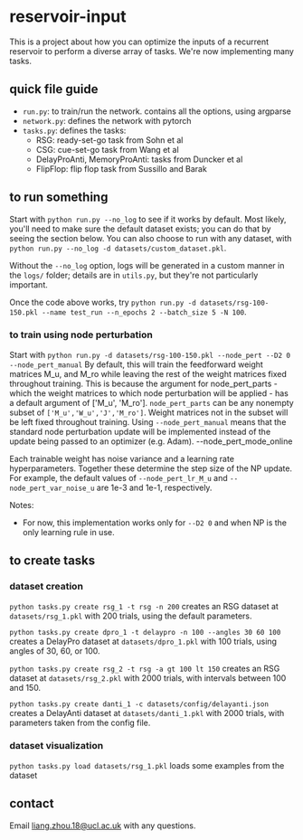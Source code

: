 # reservoir-input
This is a project about how you can optimize the inputs of a recurrent reservoir to perform a diverse array of tasks. We're now implementing many tasks.


## quick file guide
- `run.py`: to train/run the network. contains all the options, using argparse
- `network.py`: defines the network with pytorch
- `tasks.py`: defines the tasks:
    - RSG: ready-set-go task from Sohn et al
    - CSG: cue-set-go task from Wang et al
    - DelayProAnti, MemoryProAnti: tasks from Duncker et al
    - FlipFlop: flip flop task from Sussillo and Barak


## to run something
Start with `python run.py --no_log` to see if it works by default. Most likely, you'll need to make sure the default dataset exists; you can do that by seeing the section below.
You can also choose to run with any dataset, with `python run.py --no_log -d datasets/custom_dataset.pkl`.

Without the `--no_log` option, logs will be generated in a custom manner in the `logs/` folder; details are in `utils.py`, but they're not particularly important.

Once the code above works, try `python run.py -d datasets/rsg-100-150.pkl --name test_run --n_epochs 2 --batch_size 5 -N 100`.

### to train using node perturbation
Start with `python run.py -d datasets/rsg-100-150.pkl --node_pert --D2 0 --node_pert_manual`
By default, this will train the feedforward weight matrices M_u, and M_ro while leaving the rest of the weight matrices fixed throughout training.
This is because the argument for node_pert_parts - which the weight matrices to which node perturbation will be applied - has a default argument of ['M_u', 'M_ro'].
`node_pert_parts` can be any nonempty subset of `['M_u','W_u','J','M_ro']`. Weight matrices not in the subset will be left fixed throughout training.
Using `--node_pert_manual` means that the standard node perturbation update will be implemented instead of the update being passed to an optimizer (e.g. Adam). 
--node_pert_mode_online 


Each trainable weight has noise variance and a learning rate hyperparameters. Together these determine the step size of the NP update.
For example, the default values of `--node_pert_lr_M_u` and `--node_pert_var_noise_u` are 1e-3 and 1e-1, respectively.

Notes: 
- For now, this implementation works only for `--D2 0` and when NP is the only learning rule in use.




## to create tasks
### dataset creation
`python tasks.py create rsg_1 -t rsg -n 200` creates an RSG dataset at `datasets/rsg_1.pkl` with 200 trials, using the default parameters.

`python tasks.py create dpro_1 -t delaypro -n 100 --angles 30 60 100` creates a DelayPro dataset at `datasets/dpro_1.pkl` with 100 trials, using angles of 30, 60, or 100.

`python tasks.py create rsg_2 -t rsg -a gt 100 lt 150`
creates an RSG dataset at `datasets/rsg_2.pkl` with 2000 trials, with intervals between 100 and 150.

`python tasks.py create danti_1 -c datasets/config/delayanti.json` creates a DelayAnti dataset at `datasets/danti_1.pkl` with 2000 trials, with parameters taken from the config file.

### dataset visualization
`python tasks.py load datasets/rsg_1.pkl` loads some examples from the dataset


## contact
Email <liang.zhou.18@ucl.ac.uk> with any questions.